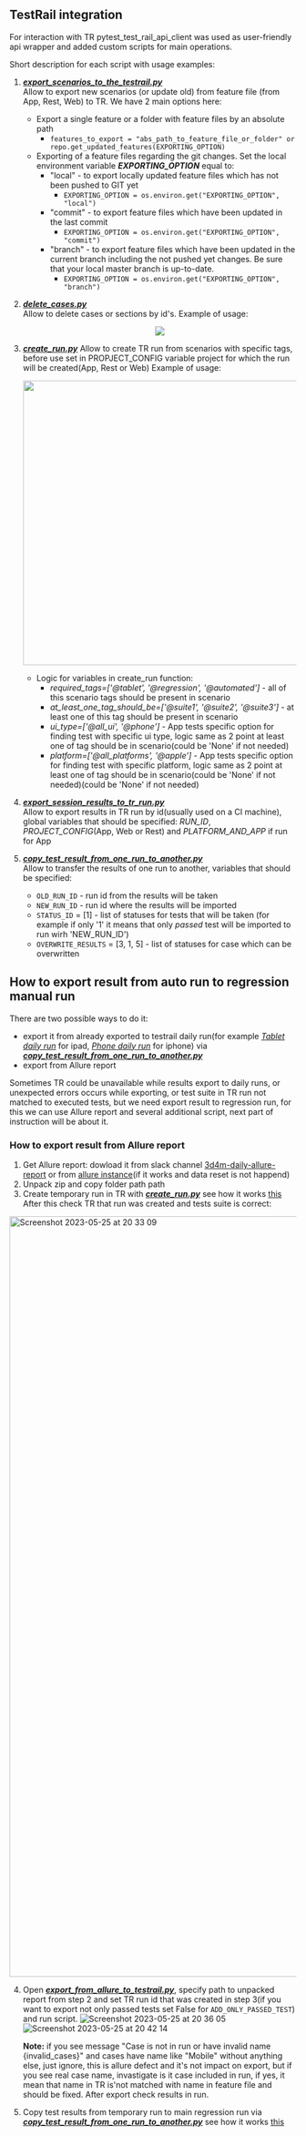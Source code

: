 ## TestRail integration

For interaction with TR pytest_test_rail_api_client was used as user-friendly api wrapper and added custom scripts for main operations.

Short description for each script with usage examples:
1. [***export_scenarios_to_the_testrail.py***](https://github.com/elsevier-health/3d4medical-autotests/blob/f68b930a5596cc4527b2698a4610f75a98f6ac19/Testrail_utils/export_scenarios_to_the_testrail.py)  
Allow to export new scenarios (or update old) from feature file (from App, Rest, Web) to TR. We have 2 main options here:
    - Export a single feature or a folder with feature files by an absolute path
      - `features_to_export = "abs_path_to_feature_file_or_folder" or repo.get_updated_features(EXPORTING_OPTION)`
    - Exporting of a feature files regarding the git changes. Set the local environment variable ***EXPORTING_OPTION*** equal to:
      - "local" - to export locally updated feature files which has not been pushed to GIT yet
        - `EXPORTING_OPTION = os.environ.get("EXPORTING_OPTION", "local")`
      - "commit" - to export feature files which have been updated in the last commit
        - `EXPORTING_OPTION = os.environ.get("EXPORTING_OPTION", "commit")`
      - "branch" - to export feature files which have been updated in the current branch including the not pushed yet changes. Be sure that your local master branch is up-to-date.
        - `EXPORTING_OPTION = os.environ.get("EXPORTING_OPTION", "branch")`

2. [***delete_cases.py***](https://github.com/elsevier-health/3d4medical-autotests/blob/f68b930a5596cc4527b2698a4610f75a98f6ac19/Testrail_utils/delete_cases.py)  
Allow to delete cases or sections by id's. Example of usage:<p align="center"><img src="https://user-images.githubusercontent.com/94528412/177335441-9f0ba700-4d78-40f9-aa3e-c04ef17eb74b.png"></p>
3. <a name="create-run"></a>[***create_run.py***](https://github.com/elsevier-health/3d4medical-autotests/blob/f68b930a5596cc4527b2698a4610f75a98f6ac19/Testrail_utils/create_run.py) 
Allow to create TR run from scenarios with specific tags, before use set in PROPJECT_CONFIG variable project for which the run will be created(App, Rest or Web) Example of usage:<p align="center"><img src="https://github.com/elsevier-health/3d4medical-autotests/assets/94528412/f82376d3-55a9-433a-9136-a106766e4d89" with=500px height=500px></p>
    - Logic for variables in create_run function:
       * _required_tags=['@tablet', '@regression', '@automated']_ - all of this scenario tags should be present in scenario
       * _at_least_one_tag_should_be=['@suite1', '@suite2', '@suite3']_ -  at least one of this tag should be present in scenario
       * _ui_type=['@all_ui', '@phone']_  - App tests specific option for finding test with specific ui type, logic same as 2 point at least one of tag should be in scenario(could be 'None' if not needed)
       * _platform=['@all_platforms', '@apple']_  - App tests specific option for finding test with specific platform, logic same as 2 point at least one of tag should be in scenario(could be 'None' if not needed)(could be 'None' if not needed)
       
5. [***export_session_results_to_tr_run.py***](https://github.com/elsevier-health/3d4medical-autotests/blob/f68b930a5596cc4527b2698a4610f75a98f6ac19/Testrail_utils/export_session_results_to_tr_run.py)  
Allow to export results in TR run by id(usually used on a CI machine), global variables that should be specified: _RUN_ID_, _PROJECT_CONFIG_(App, Web or Rest) and _PLATFORM_AND_APP_ if run for App
6. <a name="copy-result"></a>[***copy_test_result_from_one_run_to_another.py***](https://github.com/elsevier-health/3d4medical-autotests/blob/f68b930a5596cc4527b2698a4610f75a98f6ac19/Testrail_utils/copy_test_result_from_one_run_to_another.py)  
Allow to transfer the results of one run to another, variables that should be specified:
    - `OLD_RUN_ID` - run id from the results will be taken
    - `NEW_RUN_ID` - run id where the results will be imported
    - `STATUS_ID` = [1] - list of statuses for tests that will be taken (for example if only '1' it means that only *passed* test will be imported to run wirh 'NEW_RUN_ID')
    - `OVERWRITE_RESULTS` = [3, 1, 5] - list of statuses for case which can be overwritten
    
## How to export result from auto run to regression manual run ##

There are two possible ways to do it: 
* export it from already exported to testrail daily run(for example [_Tablet daily run_](https://3d4medical.testrail.net/index.php?/runs/view/1063) for ipad, [_Phone daily run_](https://3d4medical.testrail.net/index.php?/runs/view/1064) for iphone) via [***copy_test_result_from_one_run_to_another.py***](https://github.com/elsevier-health/3d4medical-autotests/blob/f68b930a5596cc4527b2698a4610f75a98f6ac19/Testrail_utils/copy_test_result_from_one_run_to_another.py) 
* export from Allure report

Sometimes TR could be unavailable while results export to daily runs, or unexpected errors occurs while exporting, or test suite in TR run not matched to executed tests, but we need export result to regression run, for this we can use Allure report and several additional script, next part of instruction will be about it.

### How to export result from Allure report
1. Get Allure report: dowload it from slack channel [3d4m-daily-allure-report](https://elscs.slack.com/archives/C02E5THQ8KG) or from [allure instance](https://allure-internal.nonprod.3d4medical.com/allure-docker-service/#/Security/post_login)(if it works and data reset is not happend)
2. Unpack zip and copy folder path path
3. Create temporary run in TR with [***create_run.py***](https://github.com/elsevier-health/3d4medical-autotests/blob/f68b930a5596cc4527b2698a4610f75a98f6ac19/Testrail_utils/create_run.py) see how it works [this](#create-run)
After this check TR that run was created and tests suite is correct:
<img width="1336" alt="Screenshot 2023-05-25 at 20 33 09" src="https://github.com/elsevier-health/3d4medical-autotests/assets/94528412/b99205bd-b6df-4170-b382-78b7551e4122">

4. Open [***export_from_allure_to_testrail.py***](https://github.com/elsevier-health/3d4medical-autotests/blob/f68b930a5596cc4527b2698a4610f75a98f6ac19/Testrail_utils/export_from_allure_to_testrail.py), specify path to unpacked report from step 2 and set TR run id that was created in step 3(if you want to export not only passed tests set False for `ADD_ONLY_PASSED_TEST`) and run script. <img alt="Screenshot 2023-05-25 at 20 36 05" src="https://github.com/elsevier-health/3d4medical-autotests/assets/94528412/5f14f71c-63c1-49d3-a23f-0b08d9f02b57"><img alt="Screenshot 2023-05-25 at 20 42 14" src="https://github.com/elsevier-health/3d4medical-autotests/assets/94528412/623fece5-2dd8-43fc-b9e4-2ff4a505bac9">

    **Note:** if you see message "Case is not in run or have invalid name {invalid_cases}" and cases have name like "Mobile" without anything else, just ignore, this is allure defect and it's not impact on export, but if you see real case name, invastigate is it case included in run, if yes, it mean that name in TR is'not matched with name in feature file and should be fixed. After export check results in run.

5. Copy test results from temporary run to main regression run via [***copy_test_result_from_one_run_to_another.py***](https://github.com/elsevier-health/3d4medical-autotests/blob/f68b930a5596cc4527b2698a4610f75a98f6ac19/Testrail_utils/copy_test_result_from_one_run_to_another.py) see how it works [this](#copy-result)

